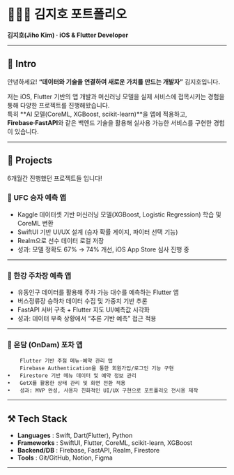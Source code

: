 # 🧑🏻‍💻 김지호 포트폴리오  

**김지호(Jiho Kim) · iOS & Flutter Developer**  

---

## 👋 Intro
안녕하세요! **“데이터와 기술을 연결하여 새로운 가치를 만드는 개발자”** 김지호입니다.  

저는 iOS, Flutter 기반의 앱 개발과 머신러닝 모델을 실제 서비스에 접목시키는 경험을 통해 다양한 프로젝트를 진행해왔습니다.  
특히 **AI 모델(CoreML, XGBoost, scikit-learn)**을 앱에 적용하고, **Firebase·FastAPI**와 같은 백엔드 기술을 활용해 실사용 가능한 서비스를 구현한 경험이 있습니다.  


---

## 📌 Projects

6개월간 진행했던 프로젝트들 입니다!

### 🥊 UFC 승자 예측 앱
- Kaggle 데이터셋 기반 머신러닝 모델(XGBoost, Logistic Regression) 학습 및 CoreML 변환  
- SwiftUI 기반 UI/UX 설계 (승자 확률 게이지, 파이터 선택 기능)  
- Realm으로 선수 데이터 로컬 저장  
- 성과: 모델 정확도 67% → 74% 개선, iOS App Store 심사 진행 중  

---

### 🚗 한강 주차장 예측 앱
- 유동인구 데이터를 활용해 주차 가능 대수를 예측하는 Flutter 앱  
- 버스정류장 승하차 데이터 수집 및 가중치 기반 추론  
- FastAPI 서버 구축 + Flutter 지도 UI/예측값 시각화  
- 성과: 데이터 부족 상황에서 “추론 기반 예측” 접근 적용  

---

### 🍻 온담 (OnDam) 포차 앱
		Flutter 기반 주점 메뉴·예약 관리 앱
		Firebase Authentication을 통한 회원가입/로그인 기능 구현
	•	Firestore 기반 메뉴 데이터 및 예약 정보 관리
	•	GetX를 활용한 상태 관리 및 화면 전환 적용
	•	성과: MVP 완성, 사용자 친화적인 UI/UX 구현으로 포트폴리오 전시용 제작

---

## ⚒️ Tech Stack
- **Languages** : Swift, Dart(Flutter), Python  
- **Frameworks** : SwiftUI, Flutter, CoreML, scikit-learn, XGBoost  
- **Backend/DB** : Firebase, FastAPI, Realm, Firestore  
- **Tools** : Git/GitHub, Notion, Figma  

---
